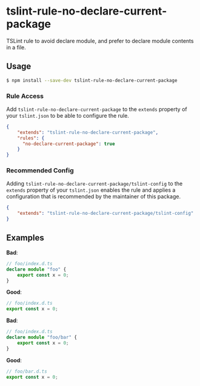 # tslint-rule-no-declare-current-package
TSLint rule to avoid declare module, and prefer to declare module contents in a file.

## Usage
```bash
$ npm install --save-dev tslint-rule-no-declare-current-package
```

### Rule Access
Add `tslint-rule-no-declare-current-package` to the `extends` property of your `tslint.json` to be 
able to configure the rule.
```json
{
    "extends": "tslint-rule-no-declare-current-package",
    "rules": {
      "no-declare-current-package": true
    }
}
```

### Recommended Config
Adding `tslint-rule-no-declare-current-package/tslint-config` to the `extends` property of your `tslint.json`
enables the rule and applies a configuration that is recommended by the maintainer of this package.
```json
{
    "extends": "tslint-rule-no-declare-current-package/tslint-config"
}
```

## Examples

**Bad**:

```ts
// foo/index.d.ts
declare module "foo" {
    export const x = 0;
}
```

**Good**:

```ts
// foo/index.d.ts
export const x = 0;
```

**Bad**:

```ts
// foo/index.d.ts
declare module "foo/bar" {
    export const x = 0;
}
```

**Good**:

```ts
// foo/bar.d.ts
export const x = 0;
```
